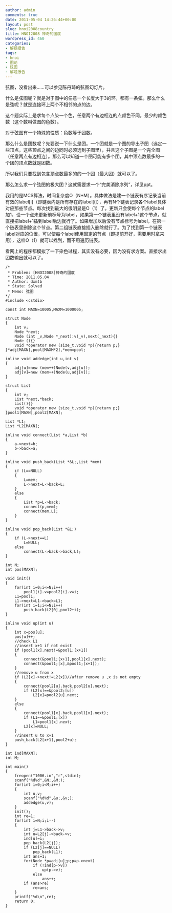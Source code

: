```yaml
---
author: admin
comments: true
date: 2011-05-04 14:26:44+00:00
layout: post
slug: hnoi2008country
title: HNOI2008 神奇的国度
wordpress_id: 460
categories:
- 解题报告
tags:
- hnoi
- 图论
- 弦图
- 解题报告
---
```


弦图，没看出来……可以参见陈丹琦的弦图幻灯片。

什么是弦图呢？就是对于图中的任意一个长度大于3的环，都有一条弦。那么什么是弦呢？就是连接环上两个不相邻的点的边。

这个题实际上是求每个点染一个色，任意两个有边相连的点颜色不同，最少的颜色数（这个数叫做图的色数）。

对于弦图有一个特殊的性质：色数等于团数。

那么什么是团数呢？先要说一下什么是团。一个团就是一个图的导出子图（选定一些顶点，这些顶点之间的边同时必须选到子图里），并且这个子图是一个完全图（任意两点有边相连）。那么可以知道一个图可能有多个团，其中顶点数最多的一个团的顶点数就是团数。

所以我们只要找到包含顶点数最多的的一个团（最大团）就可以了。

那么怎么求一个弦图的极大团？这就需要求一个“完美消除序列”，详见ppt。

我用的是MCS算法，时间复杂度O（N+M）。具体做法是建一个链表有序记录当前有效的label[i]（即链表内是所有存在的label[i]），再有N个链表记录各个label具体对应那些节点。每次找到最大的很明显是O（1）了。更新只会使每个节点的label加1，设一个点未更新前标号为label，如果第一个链表里没有label+1这个节点，就直接把label+1插到label后边就行了。如果增加以后没有节点标号为label，在第一个链表里删除这个节点。第二组链表直接插入删除就行了。为了找到第一个链表label对应的位置，可以使每个label使用固定的节点（即提前开好，需要用时拿来用），这样O（1）就可以找到，而不用遍历链表。

看网上的程序都模拟了一下染色过程，其实没有必要，因为没有求方案。直接求出团数输出就可以了。



    
    
    /*
     * Problem: [HNOI2008]神奇的国度
     * Time: 2011.05.04
     * Author: dxmtb
     * State: Solved
     * Memo: 弦图
    */
    #include <cstdio>
    
    const int MAXN=10005,MAXM=1000005;
    
    struct Node
    {
    	int v;
    	Node *next;
    	Node (int _v,Node *_next):v(_v),next(_next){}
    	Node (){}
    	void *operator new (size_t,void *p){return p;}
    }*adj[MAXN],pool[MAXM*2],*mem=pool;
    
    inline void addedge(int u,int v)
    {
    	adj[u]=new (mem++)Node(v,adj[u]);
    	adj[v]=new (mem++)Node(u,adj[v]);
    }
    
    struct List
    {
    	int v;
    	List *next,*back;
    	List(){}
    	void *operator new (size_t,void *p){return p;}
    }pool1[MAXN],pool2[MAXN];
    
    List *L1;
    List *L2[MAXN];
    
    inline void connect(List *a,List *b)
    {
    	a->next=b;
    	b->back=a;
    }
    
    inline void push_back(List *&L;,List *mem)
    {
    	if (L==NULL)
    	{
    		L=mem;
    		L->next=L->back=L;
    	}
    	else
    	{
    		List *p=L->back;
    		connect(p,mem);
    		connect(mem,L);
    	}
    }
    
    inline void pop_back(List *&L;)
    {
    	if (L->next==L)
    		L=NULL;
    	else
    		connect(L->back->back,L);
    }
    
    int N;
    int pos[MAXN];
    
    void init()
    {
    	for(int i=0;i<=N;i++)
    		pool1[i].v=pool2[i].v=i;
    	L1=pool1;
    	L1->next=L1->back=L1;
    	for(int i=1;i<=N;i++)
    		push_back(L2[0],pool2+i);
    }
    
    inline void up(int u)
    {
    	int x=pos[u];
    	pos[u]++;
    	//check L1
    	//insert x+1 if not exist
    	if (pool1[x].next!=&pool1;[x+1])
    	{
    		connect(&pool1;[x+1],pool1[x].next);
    		connect(&pool1;[x],&pool1;[x+1]);
    	}
    	//remove u from x
    	if (L2[x]->next!=L2[x])//after remove u ,x is not empty
    	{
    		connect(pool2[u].back,pool2[u].next);
    		if (L2[x]==&pool2;[u])
    			L2[x]=pool2[u].next;
    	}
    	else
    	{
    		connect(pool1[x].back,pool1[x].next);
    		if (L1==&pool1;[x])
    			L1=pool1[x].next;
    		L2[x]=NULL;
    	}
    	//insert u to x+1
    	push_back(L2[x+1],pool2+u);
    }
    
    int ind[MAXN];
    int M;
    
    int main()
    {
    	freopen("1006.in","r",stdin);
    	scanf("%d%d",&N;,&M;);
    	for(int i=0;i<M;i++)
    	{
    		int u,v;
    		scanf("%d%d",&u;,&v;);
    		addedge(u,v);
    	}
    	init();
    	int re=1;
    	for(int i=N;i;i--)
    	{
    		int j=L1->back->v;
    		int u=L2[j]->back->v;
    		ind[u]=i;
    		pop_back(L2[j]);
    		if (L2[j]==NULL)
    			pop_back(L1);
    		int ans=1;
    		for(Node *p=adj[u];p;p=p->next)
    			if (!ind[p->v])
    				up(p->v);
    			else
    				ans++;
    		if (ans>re)
    			re=ans;
    	}
    	printf("%d\n",re);
    	return 0;
    }
    
